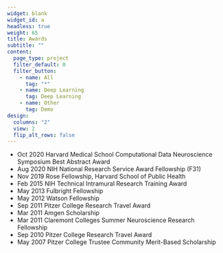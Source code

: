 ```yaml
---
widget: blank
widget_id: a
headless: true
weight: 65
title: Awards
subtitle: ""
content:
  page_type: project
  filter_default: 0
  filter_button:
    - name: All
      tag: "*"
    - name: Deep Learning
      tag: Deep Learning
    - name: Other
      tag: Demo
design:
  columns: "2"
  view: 2
  flip_alt_rows: false
---
```

* Oct 2020	Harvard Medical School Computational Data Neuroscience Symposium Best Abstract Award 
* Aug 2020	NIH National Research Service Award Fellowship (F31) 
* Nov 2019	Rose Fellowship, Harvard School of Public Health
* Feb 2015	NIH Technical Intramural Research Training Award
* May 2013	Fulbright Fellowship
* May 2012	Watson Fellowship 
* Sep 2011	Pitzer College Research Travel Award
* Mar 2011	Amgen Scholarship
* Mar 2011	Claremont Colleges Summer Neuroscience Research Fellowship
* Sep 2010	Pitzer College Research Travel Award
* May 2007	Pitzer College Trustee Community Merit-Based Scholarship

